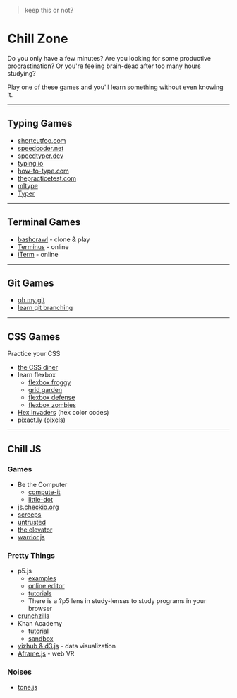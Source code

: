 > keep this or not?

# Chill Zone

Do you only have a few minutes? Are you looking for some productive
procrastination? Or you're feeling brain-dead after too many hours studying?

Play one of these games and you'll learn something without even knowing it.

---

## Typing Games

- [shortcutfoo.com](https://www.shortcutfoo.com/)
- [speedcoder.net](https://www.speedcoder.net/lessons/)
- [speedtyper.dev](https://www.speedtyper.dev/)
- [typing.io](https://typing.io/)
- [how-to-type.com](https://www.how-to-type.com/typing-practice/programming/)
- [thepracticetest.com](https://thepracticetest.com/typing/practice/programming-symbols/)
- [mltype](https://github.com/jankrepl/mltype)
- [Typer](https://berkerol.github.io/typer/)

---

## Terminal Games

- [bashcrawl](https://gitlab.com/slackermedia/bashcrawl/) - clone & play
- [Terminus](https://web.mit.edu/mprat/Public/web/Terminus/Web/main.html) -
  online
- [iTerm](https://sr6033.github.io/lterm/) - online

---

## Git Games

- [oh my git](https://ohmygit.org/)
- [learn git branching](https://learngitbranching.js.org/)

---

## CSS Games

Practice your CSS

- [the CSS diner](https://flukeout.github.io/#)
- learn flexbox
  - [flexbox froggy](https://flexboxfroggy.com/)
  - [grid garden](https://cssgridgarden.com/)
  - [flexbox defense](http://www.flexboxdefense.com/)
  - [flexbox zombies](https://mastery.games/p/flexbox-zombies)
- [Hex Invaders](http://www.hexinvaders.com/) (hex color codes)
- [pixact.ly](https://www.pixact.ly/) (pixels)

---

## Chill JS

### Games

- Be the Computer
  - [compute-it](http://compute-it.toxicode.fr/)
  - [little-dot](http://little-dot.toxicode.fr/)
- [js.checkio.org](https://js.checkio.org/)
- [screeps](https://screeps.com/)
- [untrusted](https://alexnisnevich.github.io/untrusted/)
- [the elevator](https://play.elevatorsaga.com/)
- [warrior.js](https://warriorjs.com/)

### Pretty Things

- p5.js
  - [examples](https://p5js.org/examples/)
  - [online editor](https://editor.p5js.org/)
  - [tutorials](https://thecodingtrain.com/beginners/p5js/)
  - There is a ?p5 lens in study-lenses to study programs in your browser
- [crunchzilla](http://www.crunchzilla.com/code-maven)
- Khan Academy
  - [tutorial](https://www.khanacademy.org/computing/computer-programming/programming)
  - [sandbox](https://www.khanacademy.org/computer-programming/new/pjs)
- [vizhub & d3.js](https://vizhub.com/) - data visualization
- [Aframe.js](https://aframe.io/docs/1.2.0/introduction/) - web VR

### Noises

- [tone.js](https://tonejs.github.io/)
